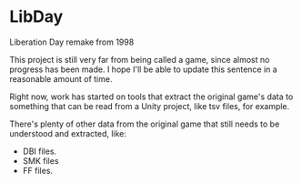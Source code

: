 # LibDay
Liberation Day remake from 1998

This project is still very far from being called a game, since almost no progress has been made.
I hope I'll be able to update this sentence in a reasonable amount of time.

Right now, work has started on tools that extract the original game's data to something that can be read from a Unity project, like tsv files, for example.

There's plenty of other data from the original game that still needs to be understood and extracted, like:

- DBI files.
- SMK files
- FF files.
